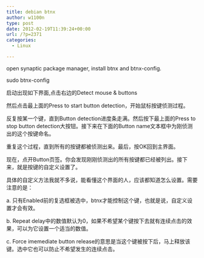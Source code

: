 ```yaml
---
title: debian btnx
author: w1100n
type: post
date: 2012-02-19T11:39:24+00:00
url: /?p=2371
categories:
  - Linux

---
```

open synaptic package manager, install btnx and btnx-config.

sudo btnx-config

启动出现如下界面,点击右边的Detect mouse & buttons

然后点击最上面的Press to start button detection，开始鼠标按键侦测过程。

反复按某一个键，直到Button detection进度条走满。然后按下最上面的Press to stop button detection大按钮。接下来在下面的Button name文本框中为刚侦测出的这个按键命名。

重复这个过程，直到所有的按键都被侦测出来。最后，按OK回到主界面。

现在，点开Button页签。你会发现刚刚侦测出的所有按键都已经被列出。接下来，就是按键的自定义设置了。

具体的自定义方法我就不多说，能看懂这个界面的人，应该都知道怎么设置。需要注意的是：
  
a. 只有Enabled前的复选框被选中，btnx才能控制这个键，也就是说，自定义设置才会有效。
  
b. Repeat delay中的数值默认为0，如果不希望某个键按下去就有连续点击的效果，可以为它设置一个适当的数值。
  
c. Force imemediate button release的意思是当这个键被按下后，马上释放该键。选中它也可以防止不希望发生的连续点击。